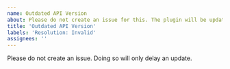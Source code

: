 ```yaml
---
name: Outdated API Version
about: Please do not create an issue for this. The plugin will be updated to the latest PMMP version as soon as possible.
title: 'Outdated API Version'
labels: 'Resolution: Invalid'
assignees: ''
---
```


Please do not create an issue. Doing so will only delay an update.